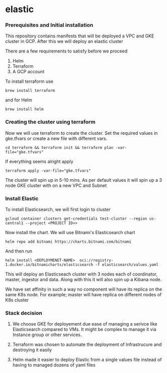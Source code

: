 # elastic

### Prerequisites and Initial installation

This repository contains manifests that will be deployed a VPC and GKE cluster in GCP. After this we will deploy an elastic cluster

There are a few requirements to satisfy before we proceed
1. Helm
2. Terraform
3. A GCP account


To install terraform use

`brew install terraform`

and for Helm

`brew install helm`

### Creating the cluster using terraform

Now we will use terraform to create the cluster. Set the required values in gke.tfvars or create a new file with different vars.

`cd terraform && terraform init && terraform plan -var-file="gke.tfvars"`

If everything seems alright apply

`terraform apply -var-file="gke.tfvars"`

The cluster will spin up in 5-10 mins. As per default values it will spin up a 3 node GKE cluster with on a new VPC and Subnet

### Install Elastic

To install Elasticsearch, we will first login to cluster

`gcloud container clusters get-credentials test-cluster --region us-central1 --project <PROJECT ID>>`

Now install the chart. We will use Bitnami's Elasticsearch chart

`helm repo add bitnami https://charts.bitnami.com/bitnami`

And then run

`helm install <DEPLOYMENET-NAME>  oci://registry-1.docker.io/bitnamicharts/elasticsearch -f elasticsearch/values.yaml`

This will deploy an Elasticseach cluster with 3 nodes each of coordinator, master, ingestor and data. Along with this it will also spin up a Kibana node.

We have set affinity in such a way no component will have its replica on the same K8s node. For example; master will have replica on different nodes of K8s cluster

### Stack decision

1. We choose GKE for deployement due ease of managing a serivce like Elasticsearch compared to VMs. It might be complex to manage it via Instance group or other services.

2. Terraform was chosen to automate the deployment of Infrastrucure and destroying it easily

3. Helm made it easier to deploy Elastic from a single values file instead of having to managed dozens of yaml files